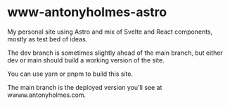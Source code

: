 # www-antonyholmes-astro

My personal site using Astro and mix of Svelte and React components, mostly as test bed of ideas.

The dev branch is sometimes slightly ahead of the main branch, but either dev or main should build a working version of the site.

You can use yarn or pnpm to build this site.

The main branch is the deployed version you'll see at wwww.antonyholmes.com.
